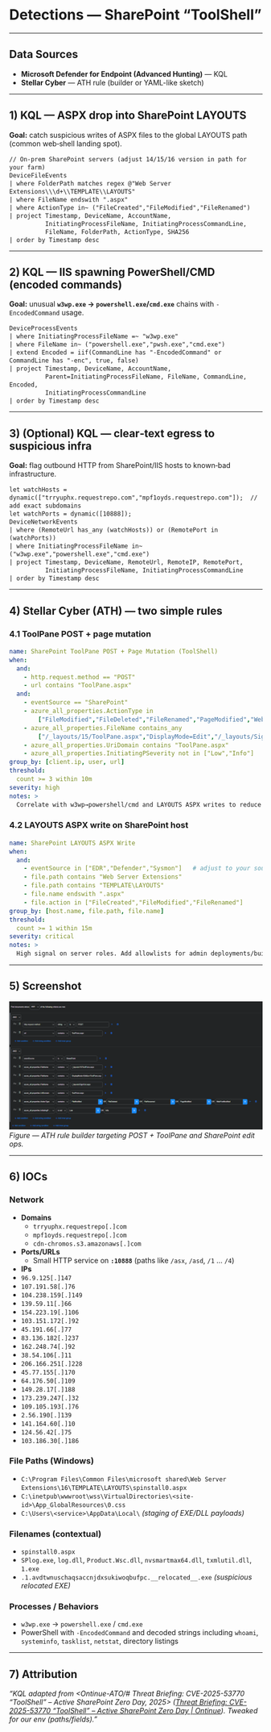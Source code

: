 # Detections — SharePoint “ToolShell”


---

## Data Sources
- **Microsoft Defender for Endpoint (Advanced Hunting)** — KQL
- **Stellar Cyber** — ATH rule (builder or YAML-like sketch)

---

## 1) KQL — ASPX drop into SharePoint LAYOUTS
**Goal:** catch suspicious writes of ASPX files to the global LAYOUTS path (common web‑shell landing spot).

```kusto
// On‑prem SharePoint servers (adjust 14/15/16 version in path for your farm)
DeviceFileEvents
| where FolderPath matches regex @"Web Server Extensions\\\d+\\TEMPLATE\\LAYOUTS"
| where FileName endswith ".aspx"
| where ActionType in~ ("FileCreated","FileModified","FileRenamed")
| project Timestamp, DeviceName, AccountName,
          InitiatingProcessFileName, InitiatingProcessCommandLine,
          FileName, FolderPath, ActionType, SHA256
| order by Timestamp desc
```


---

## 2) KQL — IIS spawning PowerShell/CMD (encoded commands)
**Goal:** unusual **`w3wp.exe` → `powershell.exe`/`cmd.exe`** chains with `-EncodedCommand` usage.

```kusto
DeviceProcessEvents
| where InitiatingProcessFileName =~ "w3wp.exe"
| where FileName in~ ("powershell.exe","pwsh.exe","cmd.exe")
| extend Encoded = iif(CommandLine has "-EncodedCommand" or CommandLine has "-enc", true, false)
| project Timestamp, DeviceName, AccountName,
          Parent=InitiatingProcessFileName, FileName, CommandLine, Encoded,
          InitiatingProcessCommandLine
| order by Timestamp desc
```


---

## 3) (Optional) KQL — clear‑text egress to suspicious infra
**Goal:** flag outbound HTTP from SharePoint/IIS hosts to known‑bad infrastructure.

```kusto
let watchHosts = dynamic(["trryuphx.requestrepo.com","mpf1oyds.requestrepo.com"]);  // add exact subdomains
let watchPorts = dynamic([10888]);
DeviceNetworkEvents
| where (RemoteUrl has_any (watchHosts)) or (RemotePort in (watchPorts))
| where InitiatingProcessFileName in~ ("w3wp.exe","powershell.exe","cmd.exe")
| project Timestamp, DeviceName, RemoteUrl, RemoteIP, RemotePort,
          InitiatingProcessFileName, InitiatingProcessCommandLine
| order by Timestamp desc
```


---

## 4) Stellar Cyber (ATH) — two simple rules

### 4.1 ToolPane POST + page mutation 
```yaml
name: SharePoint ToolPane POST + Page Mutation (ToolShell)
when:
  and:
    - http.request.method == "POST"
    - url contains "ToolPane.aspx"
  and:
    - eventSource == "SharePoint"
    - azure_all_properties.ActionType in
        ["FileModified","FileDeleted","FileRenamed","PageModified","WebPartModified"]
    - azure_all_properties.FileName contains_any
        ["/_layouts/15/ToolPane.aspx","DisplayMode=Edit","/_layouts/SignOut.aspx"]
    - azure_all_properties.UriDomain contains "ToolPane.aspx"
    - azure_all_properties.InitiatingPSeverity not in ["Low","Info"]
group_by: [client.ip, user, url]
threshold:
  count >= 3 within 10m
severity: high
notes: >
  Correlate with w3wp→powershell/cmd and LAYOUTS ASPX writes to reduce FPs.
```

### 4.2 LAYOUTS ASPX write on SharePoint host
```yaml
name: SharePoint LAYOUTS ASPX Write
when:
  and:
    - eventSource in ["EDR","Defender","Sysmon"]   # adjust to your source naming
    - file.path contains "Web Server Extensions"
    - file.path contains "TEMPLATE\LAYOUTS"
    - file.name endswith ".aspx"
    - file.action in ["FileCreated","FileModified","FileRenamed"]
group_by: [host.name, file.path, file.name]
threshold:
  count >= 1 within 15m
severity: critical
notes: >
  High signal on server roles. Add allowlists for admin deployments/build agents.
```

---

## 5) Screenshot

![](Attachments/stellar-cyber-ath-rule.png)
*Figure — ATH rule builder targeting POST + ToolPane and SharePoint edit ops.*


---

## 6) IOCs

### Network
- **Domains**
  - `trryuphx.requestrepo[.]com`
  - `mpf1oyds.requestrepo[.]com`
  - `cdn-chromos.s3.amazonaws[.]com`
- **Ports/URLs**
  - Small HTTP service on **`:10888`** (paths like `/asx`, `/asd`, `/1` … `/4`)
- **IPs**
- `96.9.125[.]147`
- `107.191.58[.]76`
- `104.238.159[.]149` 
- `139.59.11[.]66`
- `154.223.19[.]106`
- `103.151.172[.]92`
- `45.191.66[.]77`
- `83.136.182[.]237`
- `162.248.74[.]92`
- `38.54.106[.]11`
- `206.166.251[.]228`
- `45.77.155[.]170`
- `64.176.50[.]109`
- `149.28.17[.]188`
- `173.239.247[.]32`
- `109.105.193[.]76`
- `2.56.190[.]139`
- `141.164.60[.]10`
- `124.56.42[.]75`
- `103.186.30[.]186`

### File Paths (Windows)
- `C:\Program Files\Common Files\microsoft shared\Web Server Extensions\16\TEMPLATE\LAYOUTS\spinstall0.aspx`
- `C:\inetpub\wwwroot\wss\VirtualDirectories\<site-id>\App_GlobalResources\0.css`
- `C:\Users\<service>\AppData\Local\` *(staging of EXE/DLL payloads)*

### Filenames (contextual)
- `spinstall0.aspx`
- `SPlog.exe`, `log.dll`, `Product.Wsc.dll`, `nvsmartmax64.dll`, `txmlutil.dll`, `1.exe`
- `.1.avdtwnuschaqsaccnjdxsukiwoqbufpc.__relocated__.exe` *(suspicious relocated EXE)*

### Processes / Behaviors
- `w3wp.exe` → `powershell.exe` / `cmd.exe`
- PowerShell with `-EncodedCommand` and decoded strings including `whoami`, `systeminfo`, `tasklist`, `netstat`, directory listings


---

## 7) Attribution
*“KQL adapted from \<Ontinue-ATO/# Threat Briefing: CVE-2025-53770 “ToolShell” – Active SharePoint Zero Day, 2025\> ([Threat Briefing: CVE-2025-53770 “ToolShell” – Active SharePoint Zero Day | Ontinue](https://www.ontinue.com/resource/toolshell-active-sharepoint-zero-day/)). Tweaked for our env (paths/fields).”*

